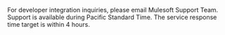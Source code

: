 For developer integration inquiries, please email Mulesoft Support Team. Support is available during Pacific Standard Time. The service response time target is within 4 hours.